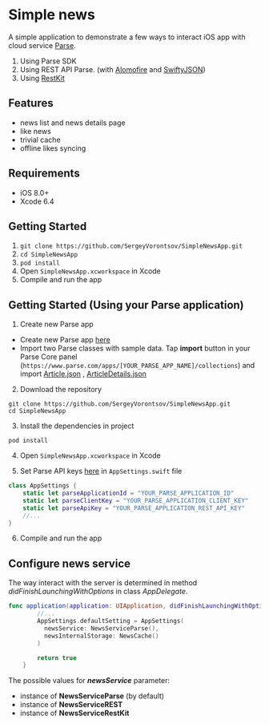 # Simple news

A simple application to demonstrate a few ways to interact iOS app with cloud service [Parse][].

1. Using Parse SDK
2. Using REST API Parse. (with [Alomofire][] and [SwiftyJSON][])
3. Using [RestKit][]

## Features

- news list and news details page
- like news
- trivial cache
- offline likes syncing

## Requirements

- iOS 8.0+
- Xcode 6.4


## Getting Started

1. `git clone https://github.com/SergeyVorontsov/SimpleNewsApp.git`
2. `cd SimpleNewsApp`
3. `pod install`
4. Open `SimpleNewsApp.xcworkspace` in Xcode
5. Compile and run the app

## Getting Started (Using your Parse application)

1) Create new Parse app

- Create new Parse app [here](https://www.parse.com/apps/new)
- Import two Parse classes with sample data.
  Tap **import** button in your Parse Core panel (`https://www.parse.com/apps/[YOUR_PARSE_APP_NAME]/collections`) and import [Article.json](SampleData/Article.json) , [ArticleDetails.json](SampleData/ArticleDetails.json)

2) Download the repository

```
git clone https://github.com/SergeyVorontsov/SimpleNewsApp.git
cd SimpleNewsApp
```

3)  Install the dependencies in project

```
pod install
```

4) Open `SimpleNewsApp.xcworkspace` in Xcode

5) Set Parse API keys [here](https://www.parse.com/account/keys) in `AppSettings.swift` file

```swift
class AppSettings {
    static let parseApplicationId = "YOUR_PARSE_APPLICATION_ID"
    static let parseClientKey = "YOUR_PARSE_APPLICATION_CLIENT_KEY"
    static let parseApiKey = "YOUR_PARSE_APPLICATION_REST_API_KEY"
    //...
}
```

6) Compile and run the app

## Configure news service
The way interact with the server is determined in method *didFinishLaunchingWithOptions* in class *AppDelegate*.

```swift
func application(application: UIApplication, didFinishLaunchingWithOptions launchOptions: [NSObject: AnyObject]?) -> Bool {
        //...
        AppSettings.defaultSetting = AppSettings(
          newsService: NewsServiceParse(),
          newsInternalStorage: NewsCache()
        )

        return true
    }
```

The possible values for ***newsService*** parameter:

- instance of **NewsServiceParse** (by default)
- instance of **NewsServiceREST**
- instance of **NewsServiceRestKit**



[Parse]:https://www.parse.com
[Alomofire]:https://github.com/Alamofire/Alamofire
[SwiftyJSON]:https://github.com/SwiftyJSON/SwiftyJSON
[RestKit]:https://github.com/RestKit/RestKit
